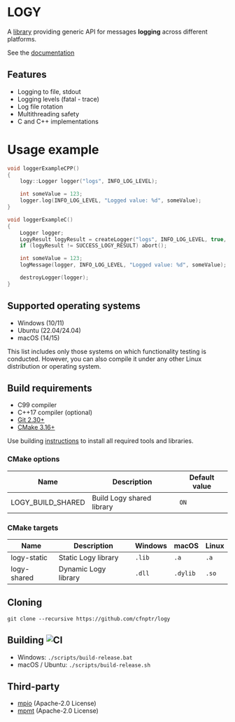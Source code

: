 # LOGY

A [library](https://github.com/cfnptr/logy) providing generic API for messages **logging** across different platforms.

See the [documentation](https://cfnptr.github.io/logy)

## Features

* Logging to file, stdout
* Logging levels (fatal - trace)
* Log file rotation
* Multithreading safety
* C and C++ implementations

# Usage example

```cpp
void loggerExampleCPP()
{
    logy::Logger logger("logs", INFO_LOG_LEVEL);

    int someValue = 123;
    logger.log(INFO_LOG_LEVEL, "Logged value: %d", someValue);
}
```

```c
void loggerExampleC()
{
    Logger logger;
    LogyResult logyResult = createLogger("logs", INFO_LOG_LEVEL, true, 0.0, &logger);
    if (logyResult != SUCCESS_LOGY_RESULT) abort();

    int someValue = 123;
    logMessage(logger, INFO_LOG_LEVEL, "Logged value: %d", someValue);

    destroyLogger(logger);
}
```

## Supported operating systems

* Windows (10/11)
* Ubuntu (22.04/24.04)
* macOS (14/15)

This list includes only those systems on which functionality testing is conducted.
However, you can also compile it under any other Linux distribution or operating system.

## Build requirements

* C99 compiler
* C++17 compiler (optional)
* [Git 2.30+](https://git-scm.com/)
* [CMake 3.16+](https://cmake.org/)

Use building [instructions](BUILDING.md) to install all required tools and libraries.

### CMake options

| Name              | Description               | Default value |
|-------------------|---------------------------|---------------|
| LOGY_BUILD_SHARED | Build Logy shared library | `ON`          |

### CMake targets

| Name        | Description          | Windows | macOS    | Linux |
|-------------|----------------------|---------|----------|-------|
| logy-static | Static Logy library  | `.lib`  | `.a`     | `.a`  |
| logy-shared | Dynamic Logy library | `.dll`  | `.dylib` | `.so` |

## Cloning

```
git clone --recursive https://github.com/cfnptr/logy
```

## Building ![CI](https://github.com/cfnptr/logy/actions/workflows/cmake.yml/badge.svg)

* Windows: ```./scripts/build-release.bat```
* macOS / Ubuntu: ```./scripts/build-release.sh```

## Third-party

* [mpio](https://github.com/cfnptr/mpio/) (Apache-2.0 License)
* [mpmt](https://github.com/cfnptr/mpmt/) (Apache-2.0 License)
